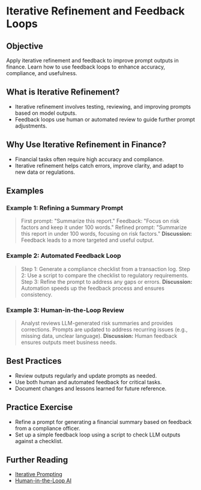 # Iterative Refinement and Feedback Loops

## Objective
Apply iterative refinement and feedback to improve prompt outputs in finance. Learn how to use feedback loops to enhance accuracy, compliance, and usefulness.

## What is Iterative Refinement?
- Iterative refinement involves testing, reviewing, and improving prompts based on model outputs.
- Feedback loops use human or automated review to guide further prompt adjustments.

## Why Use Iterative Refinement in Finance?
- Financial tasks often require high accuracy and compliance.
- Iterative refinement helps catch errors, improve clarity, and adapt to new data or regulations.

## Examples
### Example 1: Refining a Summary Prompt
> First prompt: "Summarize this report."
> Feedback: "Focus on risk factors and keep it under 100 words."
> Refined prompt: "Summarize this report in under 100 words, focusing on risk factors."
**Discussion:** Feedback leads to a more targeted and useful output.

### Example 2: Automated Feedback Loop
> Step 1: Generate a compliance checklist from a transaction log.
> Step 2: Use a script to compare the checklist to regulatory requirements.
> Step 3: Refine the prompt to address any gaps or errors.
**Discussion:** Automation speeds up the feedback process and ensures consistency.

### Example 3: Human-in-the-Loop Review
> Analyst reviews LLM-generated risk summaries and provides corrections.
> Prompts are updated to address recurring issues (e.g., missing data, unclear language).
**Discussion:** Human feedback ensures outputs meet business needs.

## Best Practices
- Review outputs regularly and update prompts as needed.
- Use both human and automated feedback for critical tasks.
- Document changes and lessons learned for future reference.

## Practice Exercise
- Refine a prompt for generating a financial summary based on feedback from a compliance officer.
- Set up a simple feedback loop using a script to check LLM outputs against a checklist.

## Further Reading
- [Iterative Prompting](https://www.promptingguide.ai/techniques/iterative)
- [Human-in-the-Loop AI](https://hbr.org/2021/07/the-case-for-human-in-the-loop-ai)
